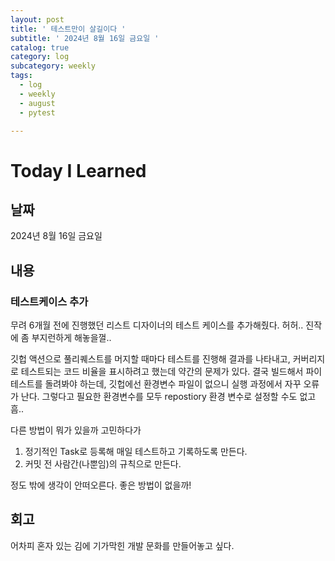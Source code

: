 ```yaml
---
layout: post
title: ' 테스트만이 살길이다 '
subtitle: ' 2024년 8월 16일 금요일 '
catalog: true
category: log
subcategory: weekly
tags:
  - log
  - weekly
  - august
  - pytest

---
```


# Today I Learned

## 날짜

2024년 8월 16일 금요일

## 내용

### 테스트케이스 추가

무려 6개월 전에 진행했던 리스트 디자이너의 테스트 케이스를 추가해줬다. 허허.. 진작에 좀 부지런하게 해놓을껄..  

깃헙 액션으로 풀리퀘스트를 머지할 때마다 테스트를 진행해 결과를 나타내고, 커버리지로 테스트되는 코드 비율을 표시하려고 했는데 약간의 문제가 있다. 결국 빌드해서 파이테스트를 돌려봐야 하는데, 깃헙에선 환경변수 파일이 없으니 실행 과정에서 자꾸 오류가 난다. 그렇다고 필요한 환경변수를 모두 repostiory 환경 변수로 설정할 수도 없고 흠..

 다른 방법이 뭐가 있을까 고민하다가

1. 정기적인 Task로 등록해 매일 테스트하고 기록하도록 만든다.
2. 커밋 전 사람간(나뿐임)의 규칙으로 만든다.

정도 밖에 생각이 안떠오른다. 좋은 방법이 없을까! 

## 회고

어차피 혼자 있는 김에 기가막힌 개발 문화를 만들어놓고 싶다.